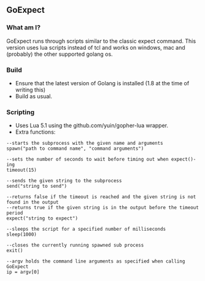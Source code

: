 ## GoExpect
### What am I?
GoExpect runs through scripts similar to the classic expect command. This version uses lua scripts instead of tcl and works on windows, mac and (probably) the other supported golang os.
### Build
* Ensure that the latest version of Golang is installed (1.8 at the time of writing this)
* Build as usual.
### Scripting
* Uses Lua 5.1 using the github.com/yuin/gopher-lua wrapper.
* Extra functions:
``` 
--starts the subprocess with the given name and arguments
spawn("path to command name", "command arguments") 
```
```
--sets the number of seconds to wait before timing out when expect()-ing
timeout(15)
```
``` 
--sends the given string to the subprocess
send("string to send")
```
```
--returns false if the timeout is reached and the given string is not found in the output
--returns true if the given string is in the output before the timeout period
expect("string to expect")
```
```
--sleeps the script for a specified number of milliseconds
sleep(1000)
```
```
--closes the currently running spawned sub process
exit()
```
```
--argv holds the command line arguments as specified when calling GoExpect
ip = argv[0]
```
